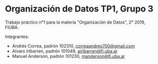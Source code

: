 # Organización de Datos TP1, Grupo 3

Trabajo práctico n°1 para la materia "Organización de Datos", 2° 2019, FIUBA.

Integrantes:
  - Andrés Correa, padrón 102310, correaandres700@gmail.com
  - Alvaro Iribarren, padrón 101049, airibarren@fi.uba.ar
  - Manuel Anderson, padrón 101230, manderson@fi.uba.ar
